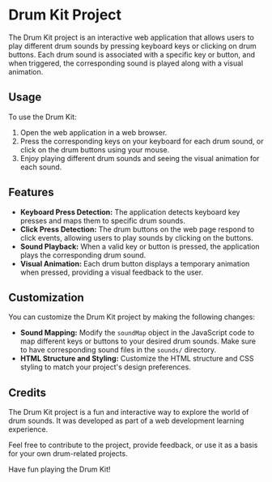 # Drum Kit Project

The Drum Kit project is an interactive web application that allows users to play different drum sounds by pressing keyboard keys or clicking on drum buttons. Each drum sound is associated with a specific key or button, and when triggered, the corresponding sound is played along with a visual animation.

## Usage

To use the Drum Kit:

1. Open the web application in a web browser.
2. Press the corresponding keys on your keyboard for each drum sound, or click on the drum buttons using your mouse.
3. Enjoy playing different drum sounds and seeing the visual animation for each sound.

## Features

- **Keyboard Press Detection:** The application detects keyboard key presses and maps them to specific drum sounds.
- **Click Press Detection:** The drum buttons on the web page respond to click events, allowing users to play sounds by clicking on the buttons.
- **Sound Playback:** When a valid key or button is pressed, the application plays the corresponding drum sound.
- **Visual Animation:** Each drum button displays a temporary animation when pressed, providing a visual feedback to the user.

## Customization

You can customize the Drum Kit project by making the following changes:

- **Sound Mapping:** Modify the `soundMap` object in the JavaScript code to map different keys or buttons to your desired drum sounds. Make sure to have corresponding sound files in the `sounds/` directory.
- **HTML Structure and Styling:** Customize the HTML structure and CSS styling to match your project's design preferences.

## Credits

The Drum Kit project is a fun and interactive way to explore the world of drum sounds. It was developed as part of a web development learning experience.

Feel free to contribute to the project, provide feedback, or use it as a basis for your own drum-related projects.

Have fun playing the Drum Kit!
